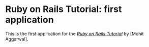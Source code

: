 # Ruby on Rails Tutorial: first application

This is the first application for the
[*Ruby on Rails Tutorial*](http://railstutorial.org/)
by [Mohit Aggarwal].